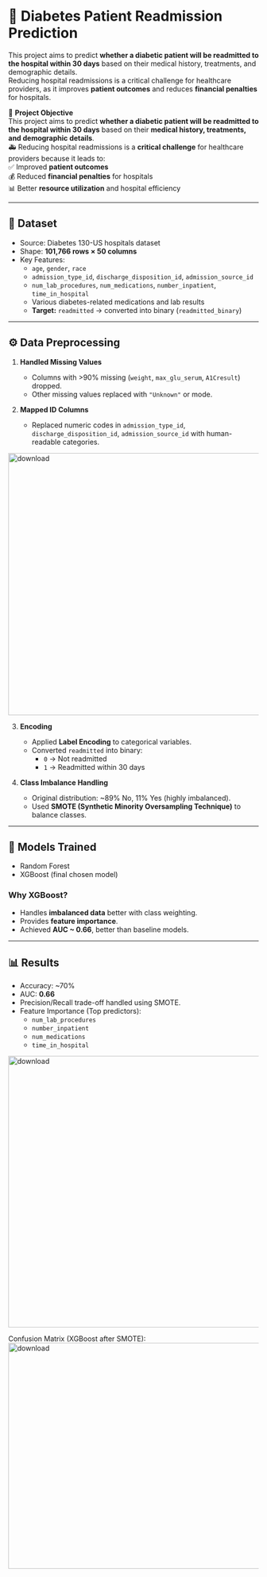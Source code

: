 # 🏥 Diabetes Patient Readmission Prediction

This project aims to predict **whether a diabetic patient will be readmitted to the hospital within 30 days** based on their medical history, treatments, and demographic details.  
Reducing hospital readmissions is a critical challenge for healthcare providers, as it improves **patient outcomes** and reduces **financial penalties** for hospitals.

🎯 **Project Objective**  
This project aims to predict **whether a diabetic patient will be readmitted to the hospital within 30 days** based on their **medical history, treatments, and demographic details**.  
🚑 Reducing hospital readmissions is a **critical challenge** for healthcare providers because it leads to:  
✅ Improved **patient outcomes**  
💰 Reduced **financial penalties** for hospitals  
📊 Better **resource utilization** and hospital efficiency  

---

## 📂 Dataset

- Source: Diabetes 130-US hospitals dataset  
- Shape: **101,766 rows × 50 columns**  
- Key Features:
  - `age`, `gender`, `race`  
  - `admission_type_id`, `discharge_disposition_id`, `admission_source_id`  
  - `num_lab_procedures`, `num_medications`, `number_inpatient`, `time_in_hospital`  
  - Various diabetes-related medications and lab results  
  - **Target:** `readmitted` → converted into binary (`readmitted_binary`)

---

## ⚙️ Data Preprocessing

1. **Handled Missing Values**  
   - Columns with >90% missing (`weight`, `max_glu_serum`, `A1Cresult`) dropped.  
   - Other missing values replaced with `"Unknown"` or mode.

2. **Mapped ID Columns**  
   - Replaced numeric codes in `admission_type_id`, `discharge_disposition_id`, `admission_source_id` with human-readable categories.

<img width="974" height="528" alt="download" src="https://github.com/user-attachments/assets/d2032f1c-61e3-4321-bb32-3f143d357f36" />

3. **Encoding**  
   - Applied **Label Encoding** to categorical variables.  
   - Converted `readmitted` into binary:  
     - `0` → Not readmitted  
     - `1` → Readmitted within 30 days  

4. **Class Imbalance Handling**  
   - Original distribution: ~89% No, 11% Yes (highly imbalanced).  
   - Used **SMOTE (Synthetic Minority Oversampling Technique)** to balance classes.

---

## 🤖 Models Trained

- Random Forest  
- XGBoost (final chosen model)

### Why XGBoost?
- Handles **imbalanced data** better with class weighting.  
- Provides **feature importance**.  
- Achieved **AUC ~ 0.66**, better than baseline models.  

---

## 📊 Results

- Accuracy: ~70%  
- AUC: **0.66**  
- Precision/Recall trade-off handled using SMOTE.  
- Feature Importance (Top predictors):
  - `num_lab_procedures`  
  - `number_inpatient`  
  - `num_medications`  
  - `time_in_hospital`  

<img width="547" height="547" alt="download" src="https://github.com/user-attachments/assets/3669a634-4f27-4af3-a977-c842c3b989ca" />


Confusion Matrix (XGBoost after SMOTE):
<img width="524" height="455" alt="download" src="https://github.com/user-attachments/assets/dcd96fb5-5edd-4404-9156-25dae4354f88" />
